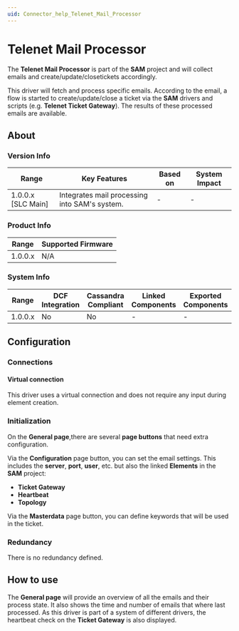 ```yaml
---
uid: Connector_help_Telenet_Mail_Processor
---
```


# Telenet Mail Processor

The **Telenet Mail Processor** is part of the **SAM** project and will collect emails and create/update/closetickets accordingly.

This driver will fetch and process specific emails. According to the email, a flow is started to create/update/close a ticket via the **SAM** drivers and scripts (e.g. **Telenet Ticket Gateway**). The results of these processed emails are available.

## About

### Version Info

| **Range**            | **Key Features**                              | **Based on** | **System Impact** |
|----------------------|-----------------------------------------------|--------------|-------------------|
| 1.0.0.x \[SLC Main\] | Integrates mail processing into SAM's system. | \-           | \-                |

### Product Info

| **Range** | **Supported Firmware** |
|-----------|------------------------|
| 1.0.0.x   | N/A                    |

### System Info

| **Range** | **DCF Integration** | **Cassandra Compliant** | **Linked Components** | **Exported Components** |
|-----------|---------------------|-------------------------|-----------------------|-------------------------|
| 1.0.0.x   | No                  | No                      | \-                    | \-                      |

## Configuration

### Connections

#### Virtual connection

This driver uses a virtual connection and does not require any input during element creation.

### Initialization

On the **General page**,there are several **page buttons** that need extra configuration.

Via the **Configuration** page button, you can set the email settings. This includes the **server**, **port**, **user**, etc. but also the linked **Elements** in the **SAM** project:

- **Ticket Gateway**
- **Heartbeat**
- **Topology**

Via the **Masterdata** page button, you can define keywords that will be used in the ticket.

### Redundancy

There is no redundancy defined.

## How to use

The **General page** will provide an overview of all the emails and their process state. It also shows the time and number of emails that where last processed. As this driver is part of a system of different drivers, the heartbeat check on the **Ticket Gateway** is also displayed.
